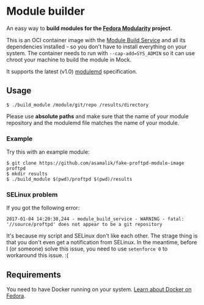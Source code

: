 # Module builder

An easy way to **build modules for the [Fedora Modularity](https://fedoraproject.org/wiki/Modularity) project**.

This is an OCI container image with the [Module Build Service](https://pagure.io/fm-orchestrator) and all its dependencies installed - so you don't have to install everything on your system. The container needs to run with `--cap-add=SYS_ADMIN` so it can use chroot your machine to build the module in Mock.

It supports the latest (v1.0) [modulemd](https://pagure.io/modulemd) specification.

## Usage

```
$ ./build_module /module/git/repo /results/directory
```

Please use **absolute paths** and make sure that the name of your module repository and the modulemd file matches the name of your module.

### Example

Try this with an example module:

```
$ git clone https://github.com/asamalik/fake-proftpd-module-image proftpd
$ mkdir results
$ ./build_module $(pwd)/proftpd $(pwd)/results
```

### SELinux problem

If you got the following error:

```
2017-01-04 14:20:30,244 - module_build_service - WARNING - fatal: '//source/proftpd' does not appear to be a git repository
```

It's because my script and SELinux don't like each other. The strage thing is that you don't even get a notification from SELinux. In the meantime, before I (or someone) solve this issue, you need to use `setenforce 0` to workaround this issue. :( 

## Requirements

You need to have Docker running on your system. [Learn about Docker on Fedora](https://developer.fedoraproject.org/tools/docker/about.html).
